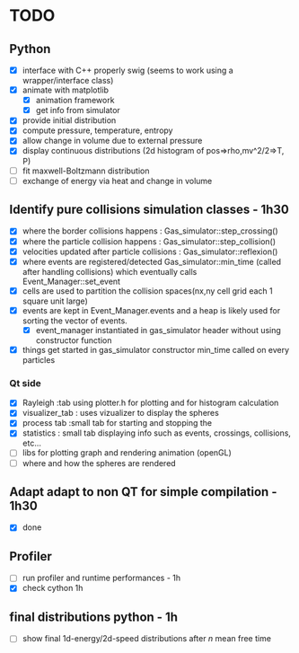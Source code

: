 # TODO

## Python
- [x] interface with C++ properly swig (seems to work using a wrapper/interface class)
- [x] animate with matplotlib
    - [x] animation framework
    - [x] get info from simulator
- [x] provide initial distribution
- [x] compute pressure, temperature, entropy
- [x] allow change in volume due to external pressure
- [x] display continuous distributions (2d histogram of pos=>rho,mv^2/2=>T, P)
- [ ] fit maxwell-Boltzmann distribution
- [ ] exchange of energy via heat and change in volume

## Identify pure collisions simulation classes - 1h30
- [x] where the border collisions happens  : Gas_simulator::step_crossing()
- [x] where the particle collision happens : Gas_simulator::step_collision()
- [x] velocities updated after particle collisions : Gas_simulator::reflexion()
- [x] where events are registered/detected Gas_simulator::min_time (called after handling collisions) which eventually calls Event_Manager::set_event
- [x] cells are used to partition the collision spaces(nx,ny cell grid each 1 square unit large)
- [x] events are kept in Event_Manager.events and a heap is likely used for sorting the vector of events.
  - [x] event_manager instantiated in gas_simulator header without using constructor function
- [x] things get started in gas_simulator constructor min_time called on every particles
### Qt side
- [x] Rayleigh :tab using plotter.h for plotting and for histogram calculation
- [x] visualizer_tab : uses vizualizer to display the spheres
- [x] process tab :small tab for starting and stopping the
- [x] statistics : small tab displaying info such as events, crossings, collisions, etc...
- [ ] libs for plotting graph and rendering animation (openGL)
- [ ] where and how the spheres are rendered

## Adapt adapt to non QT for simple compilation   - 1h30
- [x] done
## Profiler
- [ ] run profiler and runtime performances       - 1h
- [x] check cython 1h
## final distributions python - 1h
- [ ] show final 1d-energy/2d-speed distributions after $n$ mean free time
